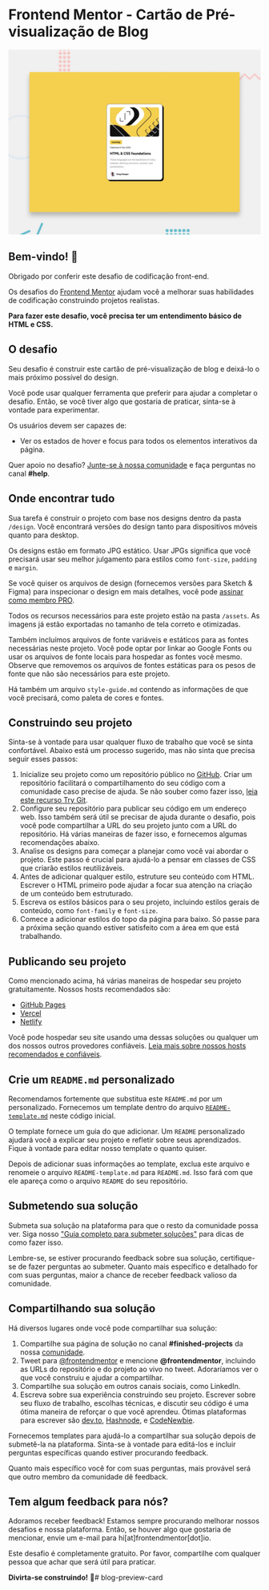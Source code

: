 # Frontend Mentor - Cartão de Pré-visualização de Blog

![Prévia do design para o desafio de codificação do Cartão de Pré-visualização de Blog](./preview.jpg)

## Bem-vindo! 👋

Obrigado por conferir este desafio de codificação front-end.

Os desafios do [Frontend Mentor](https://www.frontendmentor.io) ajudam você a melhorar suas habilidades de codificação construindo projetos realistas.

**Para fazer este desafio, você precisa ter um entendimento básico de HTML e CSS.**

## O desafio

Seu desafio é construir este cartão de pré-visualização de blog e deixá-lo o mais próximo possível do design.

Você pode usar qualquer ferramenta que preferir para ajudar a completar o desafio. Então, se você tiver algo que gostaria de praticar, sinta-se à vontade para experimentar.

Os usuários devem ser capazes de:

- Ver os estados de hover e focus para todos os elementos interativos da página.

Quer apoio no desafio? [Junte-se à nossa comunidade](https://www.frontendmentor.io/community) e faça perguntas no canal **#help**.

## Onde encontrar tudo

Sua tarefa é construir o projeto com base nos designs dentro da pasta `/design`. Você encontrará versões do design tanto para dispositivos móveis quanto para desktop.

Os designs estão em formato JPG estático. Usar JPGs significa que você precisará usar seu melhor julgamento para estilos como `font-size`, `padding` e `margin`.

Se você quiser os arquivos de design (fornecemos versões para Sketch & Figma) para inspecionar o design em mais detalhes, você pode [assinar como membro PRO](https://www.frontendmentor.io/pro).

Todos os recursos necessários para este projeto estão na pasta `/assets`. As imagens já estão exportadas no tamanho de tela correto e otimizadas.

Também incluímos arquivos de fonte variáveis e estáticos para as fontes necessárias neste projeto. Você pode optar por linkar ao Google Fonts ou usar os arquivos de fonte locais para hospedar as fontes você mesmo. Observe que removemos os arquivos de fontes estáticas para os pesos de fonte que não são necessários para este projeto.

Há também um arquivo `style-guide.md` contendo as informações de que você precisará, como paleta de cores e fontes.

## Construindo seu projeto

Sinta-se à vontade para usar qualquer fluxo de trabalho que você se sinta confortável. Abaixo está um processo sugerido, mas não sinta que precisa seguir esses passos:

1. Inicialize seu projeto como um repositório público no [GitHub](https://github.com/). Criar um repositório facilitará o compartilhamento do seu código com a comunidade caso precise de ajuda. Se não souber como fazer isso, [leia este recurso Try Git](https://try.github.io/).
2. Configure seu repositório para publicar seu código em um endereço web. Isso também será útil se precisar de ajuda durante o desafio, pois você pode compartilhar a URL do seu projeto junto com a URL do repositório. Há várias maneiras de fazer isso, e fornecemos algumas recomendações abaixo.
3. Analise os designs para começar a planejar como você vai abordar o projeto. Este passo é crucial para ajudá-lo a pensar em classes de CSS que criarão estilos reutilizáveis.
4. Antes de adicionar qualquer estilo, estruture seu conteúdo com HTML. Escrever o HTML primeiro pode ajudar a focar sua atenção na criação de um conteúdo bem estruturado.
5. Escreva os estilos básicos para o seu projeto, incluindo estilos gerais de conteúdo, como `font-family` e `font-size`.
6. Comece a adicionar estilos do topo da página para baixo. Só passe para a próxima seção quando estiver satisfeito com a área em que está trabalhando.

## Publicando seu projeto

Como mencionado acima, há várias maneiras de hospedar seu projeto gratuitamente. Nossos hosts recomendados são:

- [GitHub Pages](https://pages.github.com/)
- [Vercel](https://vercel.com/)
- [Netlify](https://www.netlify.com/)

Você pode hospedar seu site usando uma dessas soluções ou qualquer um dos nossos outros provedores confiáveis. [Leia mais sobre nossos hosts recomendados e confiáveis](https://medium.com/frontend-mentor/frontend-mentor-trusted-hosting-providers-bf000dfebe).

## Crie um `README.md` personalizado

Recomendamos fortemente que substitua este `README.md` por um personalizado. Fornecemos um template dentro do arquivo [`README-template.md`](./README-template.md) neste código inicial.

O template fornece um guia do que adicionar. Um `README` personalizado ajudará você a explicar seu projeto e refletir sobre seus aprendizados. Fique à vontade para editar nosso template o quanto quiser.

Depois de adicionar suas informações ao template, exclua este arquivo e renomeie o arquivo `README-template.md` para `README.md`. Isso fará com que ele apareça como o arquivo `README` do seu repositório.

## Submetendo sua solução

Submeta sua solução na plataforma para que o resto da comunidade possa ver. Siga nosso ["Guia completo para submeter soluções"](https://medium.com/frontend-mentor/a-complete-guide-to-submitting-solutions-on-frontend-mentor-ac6384162248) para dicas de como fazer isso.

Lembre-se, se estiver procurando feedback sobre sua solução, certifique-se de fazer perguntas ao submeter. Quanto mais específico e detalhado for com suas perguntas, maior a chance de receber feedback valioso da comunidade.

## Compartilhando sua solução

Há diversos lugares onde você pode compartilhar sua solução:

1. Compartilhe sua página de solução no canal **#finished-projects** da nossa [comunidade](https://www.frontendmentor.io/community).
2. Tweet para [@frontendmentor](https://twitter.com/frontendmentor) e mencione **@frontendmentor**, incluindo as URLs do repositório e do projeto ao vivo no tweet. Adoraríamos ver o que você construiu e ajudar a compartilhar.
3. Compartilhe sua solução em outros canais sociais, como LinkedIn.
4. Escreva sobre sua experiência construindo seu projeto. Escrever sobre seu fluxo de trabalho, escolhas técnicas, e discutir seu código é uma ótima maneira de reforçar o que você aprendeu. Ótimas plataformas para escrever são [dev.to](https://dev.to/), [Hashnode](https://hashnode.com/), e [CodeNewbie](https://community.codenewbie.org/).

Fornecemos templates para ajudá-lo a compartilhar sua solução depois de submetê-la na plataforma. Sinta-se à vontade para editá-los e incluir perguntas específicas quando estiver procurando feedback.

Quanto mais específico você for com suas perguntas, mais provável será que outro membro da comunidade dê feedback.

## Tem algum feedback para nós?

Adoramos receber feedback! Estamos sempre procurando melhorar nossos desafios e nossa plataforma. Então, se houver algo que gostaria de mencionar, envie um e-mail para hi[at]frontendmentor[dot]io.

Este desafio é completamente gratuito. Por favor, compartilhe com qualquer pessoa que achar que será útil para praticar.

**Divirta-se construindo!** 🚀#   b l o g - p r e v i e w - c a r d 
 
 